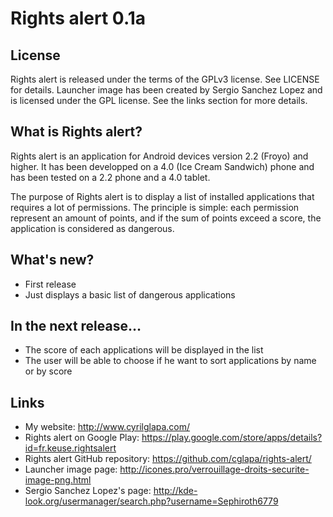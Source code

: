 Rights alert 0.1a
=================

License
-------

Rights alert is released under the terms of the GPLv3 license. See LICENSE for details.
Launcher image has been created by Sergio Sanchez Lopez and is licensed under the GPL license. See the links section for more details.

What is Rights alert?
---------------------

Rights alert is an application for Android devices version 2.2 (Froyo) and higher.
It has been developped on a 4.0 (Ice Cream Sandwich) phone and has been tested on a 2.2 phone and a 4.0 tablet.

The purpose of Rights alert is to display a list of installed applications that requires a lot of permissions.
The principle is simple: each permission represent an amount of points, and if the sum of points exceed a score, the application is considered as dangerous.

What's new?
-----------

 + First release
 + Just displays a basic list of dangerous applications

In the next release…
--------------------

 + The score of each applications will be displayed in the list
 + The user will be able to choose if he want to sort applications by name or by score

Links
-----

* My website: http://www.cyrilglapa.com/
* Rights alert on Google Play: https://play.google.com/store/apps/details?id=fr.keuse.rightsalert
* Rights alert GitHub repository: https://github.com/cglapa/rights-alert/
* Launcher image page: http://icones.pro/verrouillage-droits-securite-image-png.html
* Sergio Sanchez Lopez's page: http://kde-look.org/usermanager/search.php?username=Sephiroth6779